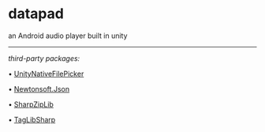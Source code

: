 # datapad
an Android audio player built in unity

<hr>

_third-party packages:_

• [UnityNativeFilePicker](https://github.com/yasirkula/UnityNativeFilePicker)

• [Newtonsoft.Json](https://github.com/JamesNK/Newtonsoft.Json)

• [SharpZipLib](https://github.com/icsharpcode/SharpZipLib)

• [TagLibSharp](https://github.com/mono/taglib-sharp)
